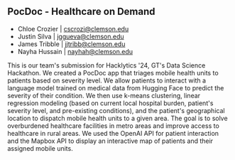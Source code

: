 ## PocDoc - Healthcare on Demand

- Chloe Crozier | [cscrozi@clemson.edu](mailto:cscrozi@clemson.edu)
- Justin Silva  | [jggueva@clemson.edu](mailto:jggueva@clemson.edu)
- James Tribble | [jjtribb@clemson.edu](mailto:jjtribb@clemson.edu)
- Nayha Hussain | [nayhah@clemson.edu](mailto:nayhah@clemson.edu)

This is our team's submission for Hacklytics '24, GT's Data Science Hackathon. We created a PocDoc app that triages mobile health units to patients based on severity level. We allow patients to interact with a language model trained on medical data from Hugging Face to predict the severity of their condition. We then use k-means clustering, linear regression modeling (based on current local hospital burden, patient's severity level, and pre-existing conditions), and the patient's geographical location to dispatch mobile health units to a given area. The goal is to solve overburdened healthcare facilities in metro areas and improve access to healthcare in rural areas. We used the OpenAI API for patient interaction and the Mapbox API to display an interactive map of patients and their assigned mobile units.
